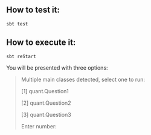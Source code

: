 
## How to test it:

```sbt test```

## How to execute it:

```sbt reStart```

You will be presented with three options:
> Multiple main classes detected, select one to run:
>
> [1] quant.Question1
>
> [2] quant.Question2
>
> [3] quant.Question3
>
>Enter number: 

